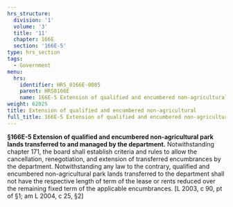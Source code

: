 ```yaml
---
hrs_structure:
  division: '1'
  volume: '3'
  title: '11'
  chapter: 166E
  section: '166E-5'
type: hrs_section
tags:
  - Government
menu:
  hrs:
    identifier: HRS_0166E-0005
    parent: HRS0166E
    name: 166E-5 Extension of qualified and encumbered non-agricultural
weight: 62025
title: Extension of qualified and encumbered non-agricultural
full_title: 166E-5 Extension of qualified and encumbered non-agricultural
---
```

**§166E-5 Extension of qualified and encumbered non-agricultural park lands transferred to and managed by the department.** Notwithstanding chapter 171, the board shall establish criteria and rules to allow the cancellation, renegotiation, and extension of transferred encumbrances by the department. Notwithstanding any law to the contrary, qualified and encumbered non-agricultural park lands transferred to the department shall not have the respective length of term of the lease or rents reduced over the remaining fixed term of the applicable encumbrances. [L 2003, c 90, pt of §1; am L 2004, c 25, §2]